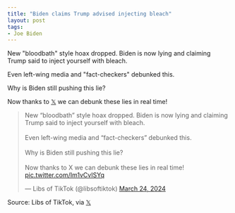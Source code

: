 ```yaml
---
title: "Biden claims Trump advised injecting bleach"
layout: post
tags:
- Joe Biden
---
```


New "bloodbath" style hoax dropped. Biden is now lying and claiming Trump said to inject yourself with bleach.

Even left-wing media and "fact-checkers" debunked this.

Why is Biden still pushing this lie?

Now thanks to [𝕏](https://x.com) we can debunk these lies in real time!

<blockquote class="twitter-tweet"><p lang="en" dir="ltr">New “bloodbath” style hoax dropped. Biden is now lying and claiming Trump said to inject yourself with bleach.<br /><br />Even left-wing media and “fact-checkers” debunked this.<br /><br />Why is Biden still pushing this lie?<br /><br />Now thanks to X we can debunk these lies in real time! <a href="https://t.co/Im1vCvISYq">pic.twitter.com/Im1vCvISYq</a></p>&mdash; Libs of TikTok (@libsoftiktok) <a href="https://twitter.com/libsoftiktok/status/1771839074698965457?ref_src=twsrc%5Etfw">March 24, 2024</a></blockquote> <script async src="https://platform.twitter.com/widgets.js" charset="utf-8"></script>

Source: Libs of TikTok, via [𝕏](https://x.com)
